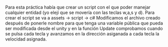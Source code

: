 Para esta práctica había que crear un script con el que poder manejar cualquier entidad (yo elejí que se movería con las teclas w,a,s y d).
Para crear el script se va a assets -> script -> c#
Modificamos el archivo creado después de ponerle nombre para que tenga una variable pública que pueda ser modificada desde el unity y en la función Update comprobamos cuando se pulsa cada tecla y avanzamos en la dirección asiganada a cada tecla la velocidad asignada.